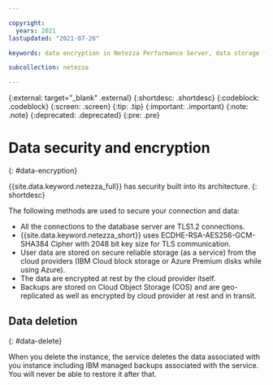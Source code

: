 ```yaml
---

copyright:
  years: 2021
lastupdated: "2021-07-26"

keywords: data encryption in Netezza Performance Server, data storage for Netezza Performance Server, personal data in Netezza Performance Server, data deletion for Netezza Performance Server, data in Netezza Performance Server, data security in Netezza Performance Server

subcollection: netezza

---
```


{:external: target="_blank" .external}
{:shortdesc: .shortdesc}
{:codeblock: .codeblock}
{:screen: .screen}
{:tip: .tip}
{:important: .important}
{:note: .note}
{:deprecated: .deprecated}
{:pre: .pre}

# Data security and encryption
{: #data-encryption}

{{site.data.keyword.netezza_full}} has security built into its architecture. 
{: shortdesc}

The following methods are used to secure your connection and data:
- All the connections to the database server are TLS1.2 connections.
- {{site.data.keyword.netezza_short}} uses ECDHE-RSA-AES256-GCM-SHA384 Cipher with 2048 bit key size for TLS communication.
- User data are stored on secure reliable storage (as a service) from the cloud providers (IBM Cloud block storage or Azure Premium disks while using Azure).
- The data are encrypted at rest by the cloud provider itself.
- Backups are stored on Cloud Object Storage (COS) and are geo-replicated as well as encrypted by cloud provider at rest and in transit.

## Data deletion
{: #data-delete}

When you delete the instance, the service deletes the data associated with you instance including IBM managed backups associated with the service. You will never be able to restore it after that.
